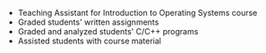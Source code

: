- Teaching Assistant for Introduction to Operating Systems course
- Graded students' written assignments
- Graded and analyzed students' C/C++ programs
- Assisted students with course material
